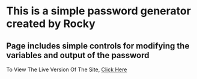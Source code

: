 # This is a simple password generator created by Rocky

## Page includes simple controls for modifying the variables and output of the password

To View The Live Version Of The Site, [Click Here](https://password-generator-website.vercel.app/)

